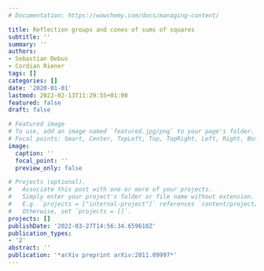 ```yaml
---
# Documentation: https://wowchemy.com/docs/managing-content/

title: Reflection groups and cones of sums of squares
subtitle: ''
summary: ''
authors:
- Sebastian Debus
- Cordian Riener
tags: []
categories: []
date: '2020-01-01'
lastmod: 2022-02-13T11:29:55+01:00
featured: false
draft: false

# Featured image
# To use, add an image named `featured.jpg/png` to your page's folder.
# Focal points: Smart, Center, TopLeft, Top, TopRight, Left, Right, BottomLeft, Bottom, BottomRight.
image:
  caption: ''
  focal_point: ''
  preview_only: false

# Projects (optional).
#   Associate this post with one or more of your projects.
#   Simply enter your project's folder or file name without extension.
#   E.g. `projects = ["internal-project"]` references `content/project/deep-learning/index.md`.
#   Otherwise, set `projects = []`.
projects: []
publishDate: '2022-03-27T14:56:34.659610Z'
publication_types:
- '2'
abstract: ''
publication: '*arXiv preprint arXiv:2011.09997*'
---
```

